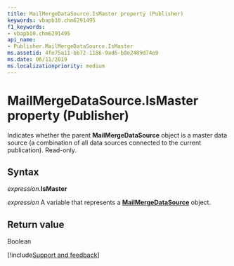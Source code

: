 ```yaml
---
title: MailMergeDataSource.IsMaster property (Publisher)
keywords: vbapb10.chm6291495
f1_keywords:
- vbapb10.chm6291495
api_name:
- Publisher.MailMergeDataSource.IsMaster
ms.assetid: 4fe75a11-bb72-1186-9ad6-b8e2489d74e9
ms.date: 06/11/2019
ms.localizationpriority: medium
---
```



# MailMergeDataSource.IsMaster property (Publisher)

Indicates whether the parent **MailMergeDataSource** object is a master data source (a combination of all data sources connected to the current publication). Read-only.


## Syntax

_expression_.**IsMaster**

_expression_ A variable that represents a **[MailMergeDataSource](Publisher.MailMergeDataSource.md)** object.


## Return value

Boolean



[!include[Support and feedback](~/includes/feedback-boilerplate.md)]